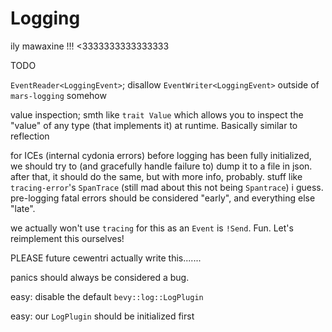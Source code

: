 # Logging

ily mawaxine !!! <3333333333333333

TODO

`EventReader<LoggingEvent>`; disallow `EventWriter<LoggingEvent>` outside of
`mars-logging` somehow

value inspection; smth like `trait Value` which allows you to inspect the
"value" of any type (that implements it) at runtime. Basically similar to
reflection

for ICEs (internal cydonia errors) before logging has been fully initialized, we
should try to (and gracefully handle failure to) dump it to a file in json.
after that, it should do the same, but with more info, probably. stuff like
`tracing-error`'s `SpanTrace` (still mad about this not being `Spantrace`) i
guess. pre-logging fatal errors should be considered "early", and everything else
"late".

we actually won't use `tracing` for this as an `Event` is `!Send`. Fun. Let's
reimplement this ourselves!

PLEASE future cewentri actually write this.......

panics should always be considered a bug.

easy: disable the default `bevy::log::LogPlugin`

easy: our `LogPlugin` should be initialized first

